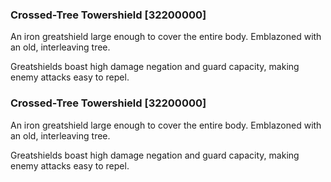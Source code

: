 ### Crossed-Tree Towershield [32200000]

An iron greatshield large enough to cover the entire body. Emblazoned with an old, interleaving tree.

Greatshields boast high damage negation and guard capacity, making enemy attacks easy to repel.### Crossed-Tree Towershield [32200000]

An iron greatshield large enough to cover the entire body. Emblazoned with an old, interleaving tree.

Greatshields boast high damage negation and guard capacity, making enemy attacks easy to repel.